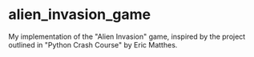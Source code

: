 # alien_invasion_game
My implementation of the "Alien Invasion" game, inspired by the project outlined in "Python Crash Course" by Eric Matthes.
